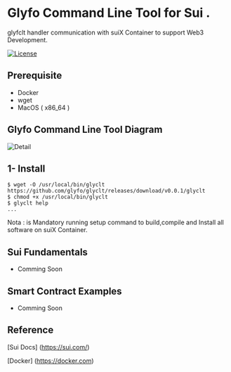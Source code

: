 
# Glyfo Command Line Tool for Sui .

glyfclt handler communication with suiX Container to support Web3 Development.

[![License](https://img.shields.io/badge/License-Apache_2.0-blue.svg)](https://opensource.org/licenses/Apache-2.0)

## Prerequisite 

+ Docker 
+ wget
+ MacOS ( x86_64 )

## Glyfo Command Line Tool Diagram 

![Detail](./glyclt.png)

## 1- Install 

```console
$ wget -O /usr/local/bin/glyclt https://github.com/glyfo/glyclt/releases/download/v0.0.1/glyclt
$ chmod +x /usr/local/bin/glyclt
$ glyclt help
...
```
Nota : is Mandatory running setup command to build,compile and Install all software on suiX Container. 

## Sui Fundamentals

+ Comming Soon 

## Smart Contract Examples 

+ Comming Soon

## Reference

[Sui Docs] (https://sui.com/)


[Docker] (https://docker.com)
